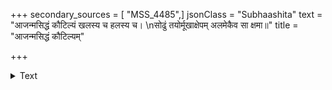+++
secondary_sources = [ "MSS_4485",]
jsonClass = "Subhaashita"
text = "आजन्मसिद्धं कौटिल्यं खलस्य च हलस्य च।  \nसोढुं तयोर्मूखाक्षेपम् अलमेकैव सा क्षमा॥"
title = "आजन्मसिद्धं कौटिल्यम्"

+++

<details><summary>Text</summary>

आजन्मसिद्धं कौटिल्यं खलस्य च हलस्य च।  
सोढुं तयोर्मूखाक्षेपम् अलमेकैव सा क्षमा॥
</details>
